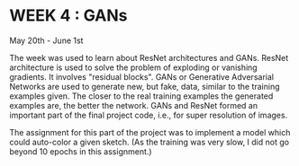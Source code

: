 # WEEK 4 : GANs

May 20th - June 1st

The week was used to learn about ResNet architectures and GANs. ResNet architecture is used to solve the problem of exploding or vanishing gradients. It involves "residual blocks". GANs or Generative Adversarial Networks are used to generate new, but fake, data, similar to the training examples given. The closer to the real training examples the generated examples are, the better the network. GANs and ResNet formed an important part of the final project code, i.e., for super resolution of images.

The assignment for this part of the project was to implement a model which could auto-color a given sketch. (As the training was very slow, I did not go beyond 10 epochs in this assignment.)
